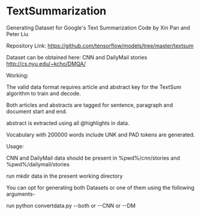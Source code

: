 # TextSummarization
Generating Dataset for Google's Text Summarization Code by Xin Pan and Peter Liu 

Repository Link: https://github.com/tensorflow/models/tree/master/textsum

Dataset can be obtained here: CNN and DailyMail stories http://cs.nyu.edu/~kcho/DMQA/


Working:

The valid data format requires article and abstract key for the TextSum algorithm to train and decode.

Both articles and abstracts are tagged for sentence, paragraph and document start and end.

abstract is extracted using all @highlights in data.

Vocabulary with 200000 words include UNK and PAD tokens are generated.



Usage:

CNN and DailyMail data should be present in %pwd%/cnn/stories and %pwd%/dailymail/stories

run mkdir data in the present working directory

You can opt for generating both Datasets or one of them using the following arguments-

run python convertdata.py --both or --CNN or --DM

